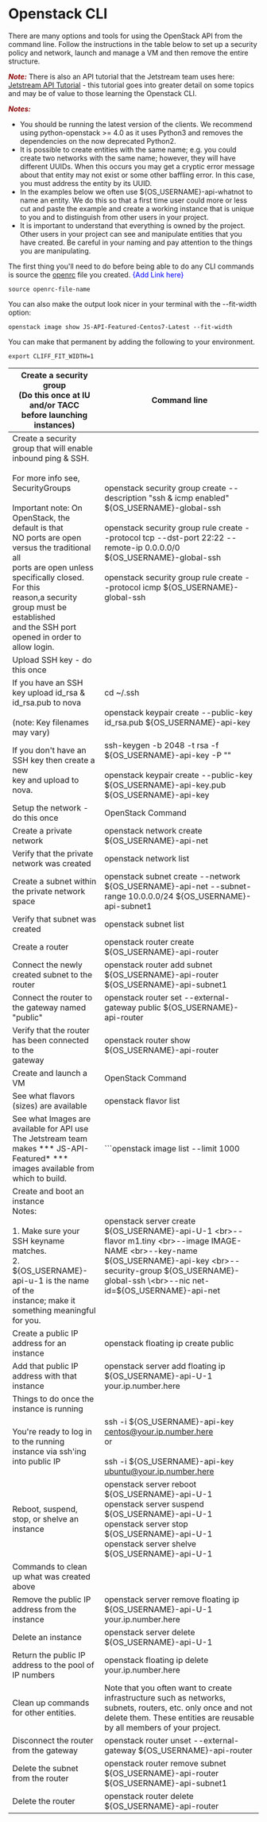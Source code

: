 # Openstack CLI

There are many options and tools for using the OpenStack API from the command line. Follow the instructions in the table below to set up a security policy and network, launch and manage a VM and then remove the entire structure.
  
<span style="color:darkred">***Note:***</span> There is also an API tutorial that the Jetstream team uses here:[ Jetstream API Tutorial](https://github.com/jlf599/JetstreamAPITutorial) - this tutorial goes into greater detail on some topics and may be of value to those learning the Openstack CLI.

<span style="color:darkred">***Notes:***</span>

 - You should be running the latest version of the clients.  We recommend using python-openstack >= 4.0 as it uses Python3 and removes the dependencies on the now deprecated Python2.
 - It is possible to create entities with the same name; e.g. you could create two networks with the same name; however, they will have different UUIDs.  When this occurs you may get a cryptic error message about that entity may not exist or some other baffling error.  In this case, you must address the entity by its UUID. 
 - In the examples below we often use ${OS_USERNAME}-api-whatnot to name an entity.  We do this so that a first time user could more or less cut and paste the example and create a working instance that is unique to you and to distinguish from other users in your project.
 - It is important to understand that everything is owned by the project.  Other users in your project can see and manipulate entities that you have created. Be careful in your naming and pay attention to the things you are manipulating.


The first thing you'll need to do before being able to do any CLI commands is source the [openrc]( ) file you created. <span style="color:blue">{Add Link here}</span></p>

```source openrc-file-name```

You can also make the output look nicer in your terminal with the --fit-width option:

```openstack image show JS-API-Featured-Centos7-Latest --fit-width```

You can make that permanent by adding the following to your environment.

```export CLIFF_FIT_WIDTH=1```

| Create a security group<br>(Do this once at IU and/or TACC<br>before launching instances) 	| Command line 	|
|---	|---	|
| Create a security group that will enable<br>inbound ping & SSH.<br><br>For more info see, SecurityGroups<br><br>Important note: On OpenStack, the default is that<br>NO ports are open versus the traditional all<br>ports are open unless specifically closed. For this<br>reason,a security group must be established<br>and the SSH port opened in order to allow login. 	| openstack security group create --description "ssh & icmp enabled" ${OS_USERNAME}-global-ssh <br><br>openstack security group rule create --protocol tcp --dst-port 22:22 --remote-ip 0.0.0.0/0 ${OS_USERNAME}-global-ssh<br><br>openstack security group rule create --protocol icmp ${OS_USERNAME}-global-ssh 	|
| Upload SSH key - do this once 	|  	|
| If you have an SSH key upload id_rsa & <br>id_rsa.pub to nova<br><br>(note: Key filenames may vary) 	| cd ~/.ssh<br><br>openstack keypair create --public-key id_rsa.pub ${OS_USERNAME}-api-key 	|
| If you don't have an SSH key then create a new<br>key and upload to nova. 	| ssh-keygen -b 2048 -t rsa -f ${OS_USERNAME}-api-key -P ""<br><br>openstack keypair create --public-key ${OS_USERNAME}-api-key.pub ${OS_USERNAME}-api-key 	|
| Setup the network - do this once 	| OpenStack Command 	|
| Create a private network 	| openstack network create ${OS_USERNAME}-api-net 	|
| Verify that the private network was created 	| openstack network list 	|
| Create a subnet within the private network<br>space 	| openstack subnet create --network ${OS_USERNAME}-api-net --subnet-range 10.0.0.0/24 ${OS_USERNAME}-api-subnet1 	|
| Verify that subnet was created 	| openstack subnet list 	|
| Create a router 	| openstack router create ${OS_USERNAME}-api-router 	|
| Connect the newly created subnet to the router 	| openstack router add subnet ${OS_USERNAME}-api-router ${OS_USERNAME}-api-subnet1 	|
| Connect the router to the gateway named <br>"public" 	| openstack router set --external-gateway public ${OS_USERNAME}-api-router 	|
| Verify that the router has been connected to the<br>gateway 	| openstack router show ${OS_USERNAME}-api-router 	|
| Create and launch a VM 	| OpenStack Command 	|
| See what flavors (sizes) are available 	| openstack flavor list 	|
| See what Images are available for API use<br>The Jetstream team makes *** JS-API-Featured* *** <br>images available from which to build. 	| ```openstack image list --limit 1000 	|
| Create and boot an instance<br>Notes:<br><br>1. Make sure your SSH keyname matches. <br>2. ${OS_USERNAME}-api-u-1 is the name of the<br>instance; make it something meaningful for you. 	| openstack server create ${OS_USERNAME}-api-U-1 \<br>--flavor m1.tiny \<br>--image IMAGE-NAME \<br>--key-name ${OS_USERNAME}-api-key \<br>--security-group ${OS_USERNAME}-global-ssh \<br>--nic net-id=${OS_USERNAME}-api-net  	|
| Create a public IP address for an instance 	| openstack floating ip create public 	|
| Add that public IP address with that instance 	| openstack server add floating ip ${OS_USERNAME}-api-U-1 your.ip.number.here 	|
| Things to do once the instance is running 	|  	|
| You're ready to log in to the running instance  via ssh'ing into public IP 	| ssh -i ${OS_USERNAME}-api-key centos@your.ip.number.here<br>    or <br><br>ssh -i ${OS_USERNAME}-api-key ubuntu@your.ip.number.here 	|
| Reboot, suspend, stop, or shelve an instance 	| openstack server reboot ${OS_USERNAME}-api-U-1<br>openstack server suspend ${OS_USERNAME}-api-U-1<br>openstack server stop ${OS_USERNAME}-api-U-1<br>openstack server shelve ${OS_USERNAME}-api-U-1 	|
| Commands to clean up what was created above 	|  	|
| Remove the public IP address from the instance 	| openstack server remove floating ip ${OS_USERNAME}-api-U-1 your.ip.number.here 	|
| Delete an instance 	| openstack server delete ${OS_USERNAME}-api-U-1 	|
| Return the public IP address to the pool of IP numbers 	| openstack floating ip delete your.ip.number.here 	|
| Clean up commands for other entities. 	| Note that you often want to create infrastructure such as networks, subnets, routers, etc. only once and not delete them. These entities are reusable by all members of your project. 	|
| Disconnect the router from the gateway 	| openstack router unset --external-gateway ${OS_USERNAME}-api-router 	|
| Delete the subnet from the router 	| openstack router remove subnet ${OS_USERNAME}-api-router ${OS_USERNAME}-api-subnet1 	|
| Delete the router 	| openstack router delete ${OS_USERNAME}-api-router 	|
